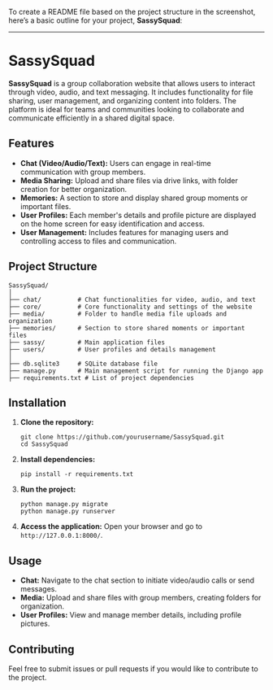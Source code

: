 To create a README file based on the project structure in the screenshot, here’s a basic outline for your project, **SassySquad**:

---

# SassySquad

**SassySquad** is a group collaboration website that allows users to interact through video, audio, and text messaging. It includes functionality for file sharing, user management, and organizing content into folders. The platform is ideal for teams and communities looking to collaborate and communicate efficiently in a shared digital space.

## Features
- **Chat (Video/Audio/Text):** Users can engage in real-time communication with group members.
- **Media Sharing:** Upload and share files via drive links, with folder creation for better organization.
- **Memories:** A section to store and display shared group moments or important files.
- **User Profiles:** Each member's details and profile picture are displayed on the home screen for easy identification and access.
- **User Management:** Includes features for managing users and controlling access to files and communication.

## Project Structure

```
SassySquad/
│
├── chat/          # Chat functionalities for video, audio, and text
├── core/          # Core functionality and settings of the website
├── media/         # Folder to handle media file uploads and organization
├── memories/      # Section to store shared moments or important files
├── sassy/         # Main application files
├── users/         # User profiles and details management
│
├── db.sqlite3     # SQLite database file
├── manage.py      # Main management script for running the Django app
├── requirements.txt # List of project dependencies
```

## Installation

1. **Clone the repository:**
   ```
   git clone https://github.com/yourusername/SassySquad.git
   cd SassySquad
   ```

2. **Install dependencies:**
   ```
   pip install -r requirements.txt
   ```

3. **Run the project:**
   ```
   python manage.py migrate
   python manage.py runserver
   ```

4. **Access the application:**
   Open your browser and go to `http://127.0.0.1:8000/`.

## Usage

- **Chat:** Navigate to the chat section to initiate video/audio calls or send messages.
- **Media:** Upload and share files with group members, creating folders for organization.
- **User Profiles:** View and manage member details, including profile pictures.

## Contributing

Feel free to submit issues or pull requests if you would like to contribute to the project.

